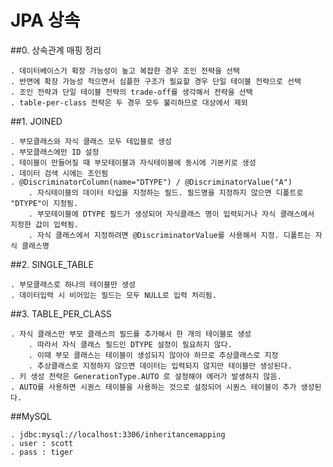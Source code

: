 # JPA 상속

##0. 상속관계 매핑 정리

	. 데이터베이스가 확장 가능성이 높고 복잡한 경우 조인 전략을 선택
	. 반면에 확장 가능성 적으면서 심플한 구조가 필요할 경우 단일 테이블 전략으로 선택
	. 조인 전략과 단일 테이블 전략의 trade-off를 생각해서 전략을 선택
	. table-per-class 전략은 두 경우 모두 불리하므로 대상에서 제외

##1. JOINED

	. 부모클래스와 자식 클래스 모두 테입블로 생성
	. 부모클래스에만 ID 설정
	. 테이블이 만들어질 때 부모테이블과 자식테이블에 동시에 기본키로 생성
	. 데이터 검색 시에는 조인됨
	. @DiscriminatorColumn(name="DTYPE") / @DiscriminatorValue("A")
		. 자식테이블의 데이터 타입을 지정하는 필드. 필드명을 지정하지 않으면 디폴트로 "DTYPE"이 지정됨.
		. 부모테이블에 DTYPE 필드가 생성되어 자식클래스 명이 입력되거나 자식 클래스에서 지정한 값이 입력됨.
		. 자식 클래스에서 지정하려면 @DiscriminatorValue를 사용해서 지정. 디폴트는 자식 클래스명

##2. SINGLE_TABLE

	. 부모클래스로 하나의 테이블만 생성
	. 데이터입력 시 비어있는 필드는 모두 NULL로 입력 처리됨.

##3. TABLE_PER_CLASS

	. 자식 클래스만 부모 클래스의 필드를 추가해서 한 개의 테이블로 생성
		. 따라서 자식 클래스 필드인 DTYPE 설정이 필요하지 않다.
		. 이때 부모 클래스는 테이블이 생성되지 않아야 하므로 추상클래스로 지정
		. 추상클래스로 지정하지 않으면 데이터는 입력되지 않지만 테이블만 생성된다.
	. 키 생성 전략은 GenerationType.AUTO 로 설정해야 에러가 발생하지 않음.
	. AUTO를 사용하면 시퀀스 테이블을 사용하는 것으로 설정되어 시퀀스 테이블이 추가 생성된다.

##MySQL

	. jdbc:mysql://localhost:3306/inheritancemapping
	. user : scott
	. pass : tiger
